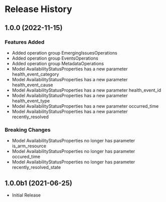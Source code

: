# Release History

## 1.0.0 (2022-11-15)

### Features Added

  - Added operation group EmergingIssuesOperations
  - Added operation group EventsOperations
  - Added operation group MetadataOperations
  - Model AvailabilityStatusProperties has a new parameter health_event_category
  - Model AvailabilityStatusProperties has a new parameter health_event_cause
  - Model AvailabilityStatusProperties has a new parameter health_event_id
  - Model AvailabilityStatusProperties has a new parameter health_event_type
  - Model AvailabilityStatusProperties has a new parameter occurred_time
  - Model AvailabilityStatusProperties has a new parameter recently_resolved

### Breaking Changes

  - Model AvailabilityStatusProperties no longer has parameter is_arm_resource
  - Model AvailabilityStatusProperties no longer has parameter occured_time
  - Model AvailabilityStatusProperties no longer has parameter recently_resolved_state

## 1.0.0b1 (2021-06-25)

* Initial Release
